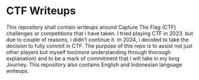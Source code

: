 # CTF Writeups 

This repository shall contain writeups around Capture The Flag (CTF) challenges or competitions that i have taken. I tried playing CTF in 2023. but due to couple of reasons, i didn't continue it. In 2024, i decided to take the decision to fully commit in CTF. The purpose of this repo is to assist not just other players but myself too(more understanding through thorough explanation) and to be a mark of commitment that i will take in my long Journey. This repository also contains English and Indonesian language writeups. 

